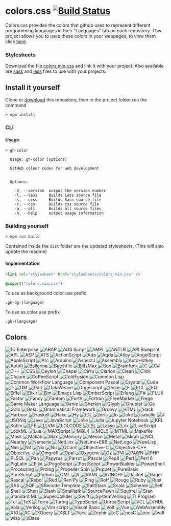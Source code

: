 # colors.css [![Build Status](https://travis-ci.org/roryclaasen/colors.css.svg?branch=node.js)](https://travis-ci.org/roryclaasen/colors.css)

Colors.css provides the colors that github uses to represent different programming languages in their "Languages" tab on each repository. This project allows you to uses these colors in your webpages, to view them click [here](#colors)

### Stylesheets

Download the file [colors.min.css](dist/colors.min.css) and link it with your project. Also available are [sass](dist/colors.scss) and [less](dist/colors.less) files to use with your projects.

## Install it yourself

Clone or [download](https://github.com/GOGO98901/colors.css/archive/node.js.zip) this repository, then in the project folder run the command

```
> npm install
```

### CLI

#### Usage

```
> gh-color

  Usage: gh-color [options]

  GitHub colour codes for web development


  Options:

    -V, --version  output the version number
    -l, --less     Builds Less source file
    -s, --scss     Builds Sass source file
    -c, --css      Builds css source file
    -a, --all      Builds all source files
    -h, --help     output usage information
```

### Building yourself

```
> npm run build
```

Contained inside the `dist` folder are the updated stylesheets.
(This will also update the readme)

#### Implementation

```html
<link rel="stylesheet" href="stylesheets/colors.min.css" />
```

```css
@import("colors.min.css")
```

To use as background color use prefix

```
.gh-bg-(language)
```

To use as color use prefix

```
.gh-(language)
```

## Colors
![1C Enterprise](http://www.placehold.it/150/814CCC/ffffff?text=1C%20Enterprise)
![ABAP](http://www.placehold.it/150/E8274B/ffffff?text=ABAP)
![AGS Script](http://www.placehold.it/150/B9D9FF/ffffff?text=AGS%20Script)
![AMPL](http://www.placehold.it/150/E6EFBB/ffffff?text=AMPL)
![ANTLR](http://www.placehold.it/150/9DC3FF/ffffff?text=ANTLR)
![API Blueprint](http://www.placehold.it/150/2ACCA8/ffffff?text=API%20Blueprint)
![APL](http://www.placehold.it/150/5A8164/ffffff?text=APL)
![ASP](http://www.placehold.it/150/6a40fd/ffffff?text=ASP)
![ATS](http://www.placehold.it/150/1ac620/ffffff?text=ATS)
![ActionScript](http://www.placehold.it/150/882B0F/ffffff?text=ActionScript)
![Ada](http://www.placehold.it/150/02f88c/ffffff?text=Ada)
![Agda](http://www.placehold.it/150/315665/ffffff?text=Agda)
![Alloy](http://www.placehold.it/150/64C800/ffffff?text=Alloy)
![AngelScript](http://www.placehold.it/150/C7D7DC/ffffff?text=AngelScript)
![AppleScript](http://www.placehold.it/150/101F1F/ffffff?text=AppleScript)
![Arc](http://www.placehold.it/150/aa2afe/ffffff?text=Arc)
![Arduino](http://www.placehold.it/150/bd79d1/ffffff?text=Arduino)
![AspectJ](http://www.placehold.it/150/a957b0/ffffff?text=AspectJ)
![Assembly](http://www.placehold.it/150/6E4C13/ffffff?text=Assembly)
![AutoHotkey](http://www.placehold.it/150/6594b9/ffffff?text=AutoHotkey)
![AutoIt](http://www.placehold.it/150/1C3552/ffffff?text=AutoIt)
![Ballerina](http://www.placehold.it/150/FF5000/ffffff?text=Ballerina)
![Batchfile](http://www.placehold.it/150/C1F12E/ffffff?text=Batchfile)
![BlitzMax](http://www.placehold.it/150/cd6400/ffffff?text=BlitzMax)
![Boo](http://www.placehold.it/150/d4bec1/ffffff?text=Boo)
![Brainfuck](http://www.placehold.it/150/2F2530/ffffff?text=Brainfuck)
![C](http://www.placehold.it/150/555555/ffffff?text=C)
![C#](http://www.placehold.it/150/178600/ffffff?text=C#)
![C++](http://www.placehold.it/150/f34b7d/ffffff?text=C++)
![CSS](http://www.placehold.it/150/563d7c/ffffff?text=CSS)
![Ceylon](http://www.placehold.it/150/dfa535/ffffff?text=Ceylon)
![Chapel](http://www.placehold.it/150/8dc63f/ffffff?text=Chapel)
![Cirru](http://www.placehold.it/150/ccccff/ffffff?text=Cirru)
![Clarion](http://www.placehold.it/150/db901e/ffffff?text=Clarion)
![Clean](http://www.placehold.it/150/3F85AF/ffffff?text=Clean)
![Click](http://www.placehold.it/150/E4E6F3/ffffff?text=Click)
![Clojure](http://www.placehold.it/150/db5855/ffffff?text=Clojure)
![CoffeeScript](http://www.placehold.it/150/244776/ffffff?text=CoffeeScript)
![ColdFusion](http://www.placehold.it/150/ed2cd6/ffffff?text=ColdFusion)
![Common Lisp](http://www.placehold.it/150/3fb68b/ffffff?text=Common%20Lisp)
![Common Workflow Language](http://www.placehold.it/150/B5314C/ffffff?text=Common%20Workflow%20Language)
![Component Pascal](http://www.placehold.it/150/B0CE4E/ffffff?text=Component%20Pascal)
![Crystal](http://www.placehold.it/150/776791/ffffff?text=Crystal)
![Cuda](http://www.placehold.it/150/3A4E3A/ffffff?text=Cuda)
![D](http://www.placehold.it/150/ba595e/ffffff?text=D)
![DM](http://www.placehold.it/150/447265/ffffff?text=DM)
![Dart](http://www.placehold.it/150/00B4AB/ffffff?text=Dart)
![DataWeave](http://www.placehold.it/150/003a52/ffffff?text=DataWeave)
![Dogescript](http://www.placehold.it/150/cca760/ffffff?text=Dogescript)
![Dylan](http://www.placehold.it/150/6c616e/ffffff?text=Dylan)
![E](http://www.placehold.it/150/ccce35/ffffff?text=E)
![ECL](http://www.placehold.it/150/8a1267/ffffff?text=ECL)
![EQ](http://www.placehold.it/150/a78649/ffffff?text=EQ)
![Eiffel](http://www.placehold.it/150/946d57/ffffff?text=Eiffel)
![Elixir](http://www.placehold.it/150/6e4a7e/ffffff?text=Elixir)
![Elm](http://www.placehold.it/150/60B5CC/ffffff?text=Elm)
![Emacs Lisp](http://www.placehold.it/150/c065db/ffffff?text=Emacs%20Lisp)
![EmberScript](http://www.placehold.it/150/FFF4F3/ffffff?text=EmberScript)
![Erlang](http://www.placehold.it/150/B83998/ffffff?text=Erlang)
![F#](http://www.placehold.it/150/b845fc/ffffff?text=F#)
![FLUX](http://www.placehold.it/150/88ccff/ffffff?text=FLUX)
![Factor](http://www.placehold.it/150/636746/ffffff?text=Factor)
![Fancy](http://www.placehold.it/150/7b9db4/ffffff?text=Fancy)
![Fantom](http://www.placehold.it/150/14253c/ffffff?text=Fantom)
![Forth](http://www.placehold.it/150/341708/ffffff?text=Forth)
![Fortran](http://www.placehold.it/150/4d41b1/ffffff?text=Fortran)
![FreeMarker](http://www.placehold.it/150/0050b2/ffffff?text=FreeMarker)
![Frege](http://www.placehold.it/150/00cafe/ffffff?text=Frege)
![Game Maker Language](http://www.placehold.it/150/8fb200/ffffff?text=Game%20Maker%20Language)
![Genie](http://www.placehold.it/150/fb855d/ffffff?text=Genie)
![Gherkin](http://www.placehold.it/150/5B2063/ffffff?text=Gherkin)
![Glyph](http://www.placehold.it/150/e4cc98/ffffff?text=Glyph)
![Gnuplot](http://www.placehold.it/150/f0a9f0/ffffff?text=Gnuplot)
![Go](http://www.placehold.it/150/375eab/ffffff?text=Go)
![Golo](http://www.placehold.it/150/88562A/ffffff?text=Golo)
![Gosu](http://www.placehold.it/150/82937f/ffffff?text=Gosu)
![Grammatical Framework](http://www.placehold.it/150/79aa7a/ffffff?text=Grammatical%20Framework)
![Groovy](http://www.placehold.it/150/e69f56/ffffff?text=Groovy)
![HTML](http://www.placehold.it/150/e34c26/ffffff?text=HTML)
![Hack](http://www.placehold.it/150/878787/ffffff?text=Hack)
![Harbour](http://www.placehold.it/150/0e60e3/ffffff?text=Harbour)
![Haskell](http://www.placehold.it/150/5e5086/ffffff?text=Haskell)
![Haxe](http://www.placehold.it/150/df7900/ffffff?text=Haxe)
![Hy](http://www.placehold.it/150/7790B2/ffffff?text=Hy)
![IDL](http://www.placehold.it/150/a3522f/ffffff?text=IDL)
![Idris](http://www.placehold.it/150/b30000/ffffff?text=Idris)
![Io](http://www.placehold.it/150/a9188d/ffffff?text=Io)
![Ioke](http://www.placehold.it/150/078193/ffffff?text=Ioke)
![Isabelle](http://www.placehold.it/150/FEFE00/ffffff?text=Isabelle)
![J](http://www.placehold.it/150/9EEDFF/ffffff?text=J)
![JSONiq](http://www.placehold.it/150/40d47e/ffffff?text=JSONiq)
![Java](http://www.placehold.it/150/b07219/ffffff?text=Java)
![JavaScript](http://www.placehold.it/150/f1e05a/ffffff?text=JavaScript)
![Jolie](http://www.placehold.it/150/843179/ffffff?text=Jolie)
![Julia](http://www.placehold.it/150/a270ba/ffffff?text=Julia)
![Jupyter Notebook](http://www.placehold.it/150/DA5B0B/ffffff?text=Jupyter%20Notebook)
![KRL](http://www.placehold.it/150/28431f/ffffff?text=KRL)
![Kotlin](http://www.placehold.it/150/F18E33/ffffff?text=Kotlin)
![LFE](http://www.placehold.it/150/4C3023/ffffff?text=LFE)
![LLVM](http://www.placehold.it/150/185619/ffffff?text=LLVM)
![LOLCODE](http://www.placehold.it/150/cc9900/ffffff?text=LOLCODE)
![LSL](http://www.placehold.it/150/3d9970/ffffff?text=LSL)
![Lasso](http://www.placehold.it/150/999999/ffffff?text=Lasso)
![Lex](http://www.placehold.it/150/DBCA00/ffffff?text=Lex)
![LiveScript](http://www.placehold.it/150/499886/ffffff?text=LiveScript)
![LookML](http://www.placehold.it/150/652B81/ffffff?text=LookML)
![Lua](http://www.placehold.it/150/000080/ffffff?text=Lua)
![MAXScript](http://www.placehold.it/150/00a6a6/ffffff?text=MAXScript)
![MQL4](http://www.placehold.it/150/62A8D6/ffffff?text=MQL4)
![MQL5](http://www.placehold.it/150/4A76B8/ffffff?text=MQL5)
![MTML](http://www.placehold.it/150/b7e1f4/ffffff?text=MTML)
![Makefile](http://www.placehold.it/150/427819/ffffff?text=Makefile)
![Mask](http://www.placehold.it/150/f97732/ffffff?text=Mask)
![Matlab](http://www.placehold.it/150/e16737/ffffff?text=Matlab)
![Max](http://www.placehold.it/150/c4a79c/ffffff?text=Max)
![Mercury](http://www.placehold.it/150/ff2b2b/ffffff?text=Mercury)
![Meson](http://www.placehold.it/150/007800/ffffff?text=Meson)
![Metal](http://www.placehold.it/150/8f14e9/ffffff?text=Metal)
![Mirah](http://www.placehold.it/150/c7a938/ffffff?text=Mirah)
![NCL](http://www.placehold.it/150/28431f/ffffff?text=NCL)
![Nearley](http://www.placehold.it/150/990000/ffffff?text=Nearley)
![Nemerle](http://www.placehold.it/150/3d3c6e/ffffff?text=Nemerle)
![NetLinx](http://www.placehold.it/150/0aa0ff/ffffff?text=NetLinx)
![NetLinx+ERB](http://www.placehold.it/150/747faa/ffffff?text=NetLinx+ERB)
![NetLogo](http://www.placehold.it/150/ff6375/ffffff?text=NetLogo)
![NewLisp](http://www.placehold.it/150/87AED7/ffffff?text=NewLisp)
![Nim](http://www.placehold.it/150/37775b/ffffff?text=Nim)
![Nit](http://www.placehold.it/150/009917/ffffff?text=Nit)
![Nix](http://www.placehold.it/150/7e7eff/ffffff?text=Nix)
![Nu](http://www.placehold.it/150/c9df40/ffffff?text=Nu)
![OCaml](http://www.placehold.it/150/3be133/ffffff?text=OCaml)
![Objective-C](http://www.placehold.it/150/438eff/ffffff?text=Objective-C)
![Objective-C++](http://www.placehold.it/150/6866fb/ffffff?text=Objective-C++)
![Objective-J](http://www.placehold.it/150/ff0c5a/ffffff?text=Objective-J)
![Omgrofl](http://www.placehold.it/150/cabbff/ffffff?text=Omgrofl)
![Opal](http://www.placehold.it/150/f7ede0/ffffff?text=Opal)
![Oxygene](http://www.placehold.it/150/cdd0e3/ffffff?text=Oxygene)
![Oz](http://www.placehold.it/150/fab738/ffffff?text=Oz)
![P4](http://www.placehold.it/150/7055b5/ffffff?text=P4)
![PAWN](http://www.placehold.it/150/dbb284/ffffff?text=PAWN)
![PHP](http://www.placehold.it/150/4F5D95/ffffff?text=PHP)
![PLSQL](http://www.placehold.it/150/dad8d8/ffffff?text=PLSQL)
![Pan](http://www.placehold.it/150/cc0000/ffffff?text=Pan)
![Papyrus](http://www.placehold.it/150/6600cc/ffffff?text=Papyrus)
![Parrot](http://www.placehold.it/150/f3ca0a/ffffff?text=Parrot)
![Pascal](http://www.placehold.it/150/E3F171/ffffff?text=Pascal)
![Pep8](http://www.placehold.it/150/C76F5B/ffffff?text=Pep8)
![Perl](http://www.placehold.it/150/0298c3/ffffff?text=Perl)
![Perl 6](http://www.placehold.it/150/0000fb/ffffff?text=Perl%206)
![PigLatin](http://www.placehold.it/150/fcd7de/ffffff?text=PigLatin)
![Pike](http://www.placehold.it/150/005390/ffffff?text=Pike)
![PogoScript](http://www.placehold.it/150/d80074/ffffff?text=PogoScript)
![PostScript](http://www.placehold.it/150/da291c/ffffff?text=PostScript)
![PowerBuilder](http://www.placehold.it/150/8f0f8d/ffffff?text=PowerBuilder)
![PowerShell](http://www.placehold.it/150/012456/ffffff?text=PowerShell)
![Processing](http://www.placehold.it/150/0096D8/ffffff?text=Processing)
![Prolog](http://www.placehold.it/150/74283c/ffffff?text=Prolog)
![Propeller Spin](http://www.placehold.it/150/7fa2a7/ffffff?text=Propeller%20Spin)
![Puppet](http://www.placehold.it/150/302B6D/ffffff?text=Puppet)
![PureBasic](http://www.placehold.it/150/5a6986/ffffff?text=PureBasic)
![PureScript](http://www.placehold.it/150/1D222D/ffffff?text=PureScript)
![Python](http://www.placehold.it/150/3572A5/ffffff?text=Python)
![QML](http://www.placehold.it/150/44a51c/ffffff?text=QML)
![R](http://www.placehold.it/150/198CE7/ffffff?text=R)
![RAML](http://www.placehold.it/150/77d9fb/ffffff?text=RAML)
![RUNOFF](http://www.placehold.it/150/665a4e/ffffff?text=RUNOFF)
![Racket](http://www.placehold.it/150/22228f/ffffff?text=Racket)
![Ragel](http://www.placehold.it/150/9d5200/ffffff?text=Ragel)
![Rascal](http://www.placehold.it/150/fffaa0/ffffff?text=Rascal)
![Rebol](http://www.placehold.it/150/358a5b/ffffff?text=Rebol)
![Red](http://www.placehold.it/150/f50000/ffffff?text=Red)
![Ren'Py](http://www.placehold.it/150/ff7f7f/ffffff?text=Ren'Py)
![Ring](http://www.placehold.it/150/0e60e3/ffffff?text=Ring)
![Roff](http://www.placehold.it/150/ecdebe/ffffff?text=Roff)
![Rouge](http://www.placehold.it/150/cc0088/ffffff?text=Rouge)
![Ruby](http://www.placehold.it/150/701516/ffffff?text=Ruby)
![Rust](http://www.placehold.it/150/dea584/ffffff?text=Rust)
![SAS](http://www.placehold.it/150/B34936/ffffff?text=SAS)
![SQF](http://www.placehold.it/150/3F3F3F/ffffff?text=SQF)
![SRecode Template](http://www.placehold.it/150/348a34/ffffff?text=SRecode%20Template)
![SaltStack](http://www.placehold.it/150/646464/ffffff?text=SaltStack)
![Scala](http://www.placehold.it/150/c22d40/ffffff?text=Scala)
![Scheme](http://www.placehold.it/150/1e4aec/ffffff?text=Scheme)
![Self](http://www.placehold.it/150/0579aa/ffffff?text=Self)
![Shell](http://www.placehold.it/150/89e051/ffffff?text=Shell)
![Shen](http://www.placehold.it/150/120F14/ffffff?text=Shen)
![Slash](http://www.placehold.it/150/007eff/ffffff?text=Slash)
![Smalltalk](http://www.placehold.it/150/596706/ffffff?text=Smalltalk)
![SourcePawn](http://www.placehold.it/150/5c7611/ffffff?text=SourcePawn)
![Squirrel](http://www.placehold.it/150/800000/ffffff?text=Squirrel)
![Stan](http://www.placehold.it/150/b2011d/ffffff?text=Stan)
![Standard ML](http://www.placehold.it/150/dc566d/ffffff?text=Standard%20ML)
![SuperCollider](http://www.placehold.it/150/46390b/ffffff?text=SuperCollider)
![Swift](http://www.placehold.it/150/ffac45/ffffff?text=Swift)
![SystemVerilog](http://www.placehold.it/150/DAE1C2/ffffff?text=SystemVerilog)
![TI Program](http://www.placehold.it/150/A0AA87/ffffff?text=TI%20Program)
![Tcl](http://www.placehold.it/150/e4cc98/ffffff?text=Tcl)
![TeX](http://www.placehold.it/150/3D6117/ffffff?text=TeX)
![Terra](http://www.placehold.it/150/00004c/ffffff?text=Terra)
![Turing](http://www.placehold.it/150/cf142b/ffffff?text=Turing)
![TypeScript](http://www.placehold.it/150/2b7489/ffffff?text=TypeScript)
![UnrealScript](http://www.placehold.it/150/a54c4d/ffffff?text=UnrealScript)
![VCL](http://www.placehold.it/150/0298c3/ffffff?text=VCL)
![VHDL](http://www.placehold.it/150/adb2cb/ffffff?text=VHDL)
![Vala](http://www.placehold.it/150/fbe5cd/ffffff?text=Vala)
![Verilog](http://www.placehold.it/150/b2b7f8/ffffff?text=Verilog)
![Vim script](http://www.placehold.it/150/199f4b/ffffff?text=Vim%20script)
![Visual Basic](http://www.placehold.it/150/945db7/ffffff?text=Visual%20Basic)
![Volt](http://www.placehold.it/150/1F1F1F/ffffff?text=Volt)
![Vue](http://www.placehold.it/150/2c3e50/ffffff?text=Vue)
![WebAssembly](http://www.placehold.it/150/04133b/ffffff?text=WebAssembly)
![X10](http://www.placehold.it/150/4B6BEF/ffffff?text=X10)
![XC](http://www.placehold.it/150/99DA07/ffffff?text=XC)
![XQuery](http://www.placehold.it/150/5232e7/ffffff?text=XQuery)
![XSLT](http://www.placehold.it/150/EB8CEB/ffffff?text=XSLT)
![Yacc](http://www.placehold.it/150/4B6C4B/ffffff?text=Yacc)
![Zephir](http://www.placehold.it/150/118f9e/ffffff?text=Zephir)
![eC](http://www.placehold.it/150/913960/ffffff?text=eC)
![nesC](http://www.placehold.it/150/94B0C7/ffffff?text=nesC)
![ooc](http://www.placehold.it/150/b0b77e/ffffff?text=ooc)
![wdl](http://www.placehold.it/150/42f1f4/ffffff?text=wdl)
![wisp](http://www.placehold.it/150/7582D1/ffffff?text=wisp)
![xBase](http://www.placehold.it/150/403a40/ffffff?text=xBase)
